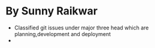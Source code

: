 By Sunny Raikwar
================
  * Classified git issues under major three head which are planning,development and deployment
  *
